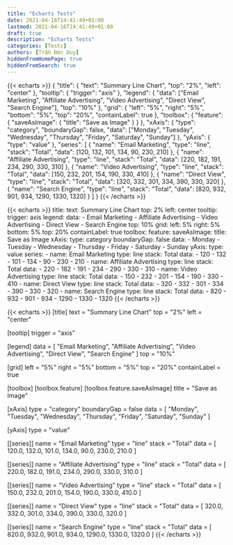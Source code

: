 ```yaml
---
title: "Echarts Tests"
date: 2021-04-16T14:41:49+01:00
lastmod: 2021-04-16T14:41:49+01:00
draft: true
description: "Echarts Tests"
categories: [Tests]
authors: [Trần Đức Duy]
hiddenFromHomePage: true
hiddenFromSearch: true
---
```


<!--more-->

{{< echarts >}}
{
"title": {
"text": "Summary Line Chart",
"top": "2%",
"left": "center"
},
"tooltip": {
"trigger": "axis"
},
"legend": {
"data": ["Email Marketing", "Affiliate Advertising", "Video Advertising", "Direct View", "Search Engine"],
"top": "10%"
},
"grid": {
"left": "5%",
"right": "5%",
"bottom": "5%",
"top": "20%",
"containLabel": true
},
"toolbox": {
"feature": {
"saveAsImage": {
"title": "Save as Image"
}
}
},
"xAxis": {
"type": "category",
"boundaryGap": false,
"data": ["Monday", "Tuesday", "Wednesday", "Thursday", "Friday", "Saturday", "Sunday"]
},
"yAxis": {
"type": "value"
},
"series": [
{
"name": "Email Marketing",
"type": "line",
"stack": "Total",
"data": [120, 132, 101, 134, 90, 230, 210]
},
{
"name": "Affiliate Advertising",
"type": "line",
"stack": "Total",
"data": [220, 182, 191, 234, 290, 330, 310]
},
{
"name": "Video Advertising",
"type": "line",
"stack": "Total",
"data": [150, 232, 201, 154, 190, 330, 410]
},
{
"name": "Direct View",
"type": "line",
"stack": "Total",
"data": [320, 332, 301, 334, 390, 330, 320]
},
{
"name": "Search Engine",
"type": "line",
"stack": "Total",
"data": [820, 932, 901, 934, 1290, 1330, 1320]
}
]
}
{{< /echarts >}}

{{< echarts >}}
title:
text: Summary Line Chart
top: 2%
left: center
tooltip:
trigger: axis
legend:
data: - Email Marketing - Affiliate Advertising - Video Advertising - Direct View - Search Engine
top: 10%
grid:
left: 5%
right: 5%
bottom: 5%
top: 20%
containLabel: true
toolbox:
feature:
saveAsImage:
title: Save as Image
xAxis:
type: category
boundaryGap: false
data: - Monday - Tuesday - Wednesday - Thursday - Friday - Saturday - Sunday
yAxis:
type: value
series: - name: Email Marketing
type: line
stack: Total
data: - 120 - 132 - 101 - 134 - 90 - 230 - 210 - name: Affiliate Advertising
type: line
stack: Total
data: - 220 - 182 - 191 - 234 - 290 - 330 - 310 - name: Video Advertising
type: line
stack: Total
data: - 150 - 232 - 201 - 154 - 190 - 330 - 410 - name: Direct View
type: line
stack: Total
data: - 320 - 332 - 301 - 334 - 390 - 330 - 320 - name: Search Engine
type: line
stack: Total
data: - 820 - 932 - 901 - 934 - 1290 - 1330 - 1320
{{< /echarts >}}

{{< echarts >}}
[title]
text = "Summary Line Chart"
top = "2%"
left = "center"

[tooltip]
trigger = "axis"

[legend]
data = [
"Email Marketing",
"Affiliate Advertising",
"Video Advertising",
"Direct View",
"Search Engine"
]
top = "10%"

[grid]
left = "5%"
right = "5%"
bottom = "5%"
top = "20%"
containLabel = true

[toolbox]
[toolbox.feature]
[toolbox.feature.saveAsImage]
title = "Save as Image"

[xAxis]
type = "category"
boundaryGap = false
data = [
"Monday",
"Tuesday",
"Wednesday",
"Thursday",
"Friday",
"Saturday",
"Sunday"
]

[yAxis]
type = "value"

[[series]]
name = "Email Marketing"
type = "line"
stack = "Total"
data = [
120.0,
132.0,
101.0,
134.0,
90.0,
230.0,
210.0
]

[[series]]
name = "Affiliate Advertising"
type = "line"
stack = "Total"
data = [
220.0,
182.0,
191.0,
234.0,
290.0,
330.0,
310.0
]

[[series]]
name = "Video Advertising"
type = "line"
stack = "Total"
data = [
150.0,
232.0,
201.0,
154.0,
190.0,
330.0,
410.0
]

[[series]]
name = "Direct View"
type = "line"
stack = "Total"
data = [
320.0,
332.0,
301.0,
334.0,
390.0,
330.0,
320.0
]

[[series]]
name = "Search Engine"
type = "line"
stack = "Total"
data = [
820.0,
932.0,
901.0,
934.0,
1290.0,
1330.0,
1320.0
]
{{< /echarts >}}
